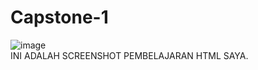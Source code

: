 # Capstone-1
![image](https://github.com/DAMASSDEV/Capstone_1/assets/168662030/570e83b7-384a-4d73-b0ab-513c428eea35) <br />
INI ADALAH SCREENSHOT PEMBELAJARAN HTML SAYA.
